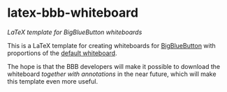 # latex-bbb-whiteboard
*LaTeX template for BigBlueButton whiteboards*

This is a LaTeX template for creating whiteboards for [BigBlueButton](https://bigbluebutton.org/) with proportions of the [default whiteboard](https://github.com/bigbluebutton/bigbluebutton/tree/develop/bigbluebutton-config/web/default.pdf).

The hope is that the BBB developers will make it possible to download the whiteboard *together with annotations* in the near future, which will make this template even more useful.

